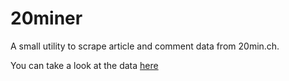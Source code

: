 # 20miner
A small utility to scrape article and comment data from 20min.ch.

You can take a look at the data [here](https://20miner.caspal.ch/)